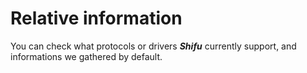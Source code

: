 # Relative information

You can check what protocols or drivers ***Shifu*** currently support, and informations we gathered by default.